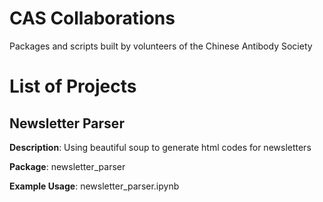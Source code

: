 # CAS Collaborations
Packages and scripts built by volunteers of the Chinese Antibody Society

# List of Projects

## Newsletter Parser
**Description**: Using beautiful soup to generate html codes for newsletters

**Package**: newsletter_parser

**Example Usage**: newsletter_parser.ipynb